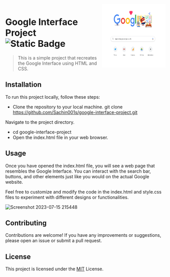 <img src="google.png" align="right" width="200px" height="200px"/>

# Google Interface Project   &nbsp; ![Static Badge](https://img.shields.io/badge/Google_Interface-GI-%23407AFC)


> This is a simple project that recreates the Google Interface using HTML and CSS.

## Installation

To run this project locally, follow these steps:

-  Clone the repository to your local machine.
   git clone https://github.com/Sachin001s/google-interface-project.git

Navigate to the project directory.
- cd google-interface-project
- Open the index.html file in your web browser.


## Usage
Once you have opened the index.html file, you will see a web page that resembles the Google Interface. You can interact with the search bar, buttons, and other elements just like you would on the actual Google website.

Feel free to customize and modify the code in the index.html and style.css files to experiment with different designs or functionalities.

![Screenshot 2023-07-15 215448](https://github.com/Sachin001s/Google.Project/assets/128379424/29a5f7e3-b67c-470e-b8bf-9a5463992a03)


## Contributing
Contributions are welcome! If you have any improvements or suggestions, please open an issue or submit a pull request.
## License
This project is licensed under the [MIT](https://choosealicense.com/licenses/mit/) License.



